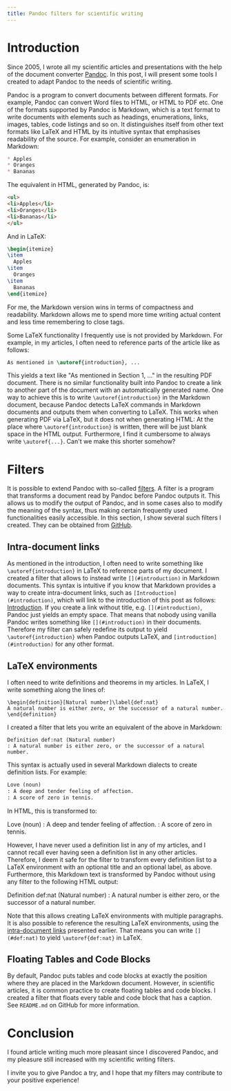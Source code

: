 ```yaml
---
title: Pandoc filters for scientific writing
---
```


# Introduction

Since 2005, I wrote all my scientific articles and presentations
with the help of the document converter [Pandoc].
In this post, I will present some tools I created
to adapt Pandoc to the needs of scientific writing.

Pandoc is a program to convert documents between different formats.
For example, Pandoc can convert Word files to HTML, or HTML to PDF etc.
One of the formats supported by Pandoc is Markdown, which is
a text format to write documents with elements such as
headings, enumerations, links, images, tables, code listings and so on.
It distinguishes itself from other text formats like LaTeX and HTML
by its intuitive syntax that emphasises readability of the source.
For example, consider an enumeration in Markdown:

~~~ markdown
* Apples 
* Oranges
* Bananas
~~~

The equivalent in HTML, generated by Pandoc, is:

~~~ html
<ul>
<li>Apples</li>
<li>Oranges</li>
<li>Bananas</li>
</ul>
~~~

And in LaTeX:

~~~ latex
\begin{itemize}
\item
  Apples
\item
  Oranges
\item
  Bananas
\end{itemize}
~~~

For me, the Markdown version wins in terms of compactness and readability.
Markdown allows me to spend
more time writing actual content and
less time remembering to close tags.

Some LaTeX functionality I frequently use is not provided by Markdown.
For example, in my articles, I often need to reference parts of the article
like as follows:

~~~ latex
As mentioned in \autoref{introduction}, ...
~~~

This yields a text like "As mentioned in Section 1, ..."
in the resulting PDF document.
There is no similar functionality built into Pandoc to create
a link to another part of the document with an automatically generated name.
One way to achieve this is to write
`\autoref{introduction}` in the Markdown document,
because Pandoc detects LaTeX commands in Markdown documents
and outputs them when converting to LaTeX.
This works when generating PDF via LaTeX,
but it does not when generating HTML:
At the place where `\autoref{introduction}` is written,
there will be just blank space in the HTML output.
Furthermore, I find it cumbersome to always write `\autoref{...}`.
Can't we make this shorter somehow?


# Filters

It is possible to extend Pandoc with so-called [filters].
A filter is a program that
transforms a document read by Pandoc before Pandoc outputs it.
This allows us to modify the output of Pandoc, and in some cases also to
modify the meaning of the syntax, thus making certain frequently used
functionalities easily accessible.
In this section, I show several such filters I created.
They can be obtained from [GitHub].

## Intra-document links

As mentioned in the introduction, I often need to write something like
`\autoref{introduction}` in LaTeX to reference parts of my document.
I created a filter that allows to instead write
`[](#introduction)` in Markdown documents.
This syntax is intuitive if you know that
Markdown provides a way to create intra-document links,
such as `[Introduction](#introduction)`,
which will link to the introduction of this post as follows:
[Introduction](#introduction).
If you create a link without title, e.g. `[](#introduction)`,
Pandoc just yields an empty space.
That means that nobody using vanilla Pandoc
writes something like `[](#introduction)` in their documents.
Therefore my filter can safely redefine its output to yield
`\autoref{introduction}` when Pandoc outputs LaTeX, and
`[introduction](#introduction)` for any other format.

## LaTeX environments

I often need to write definitions and theorems in my articles.
In LaTeX, I write something along the lines of:

~~~
\begin{definition}[Natural number]\label{def:nat}
A natural number is either zero, or the successor of a natural number.
\end{definition}
~~~

I created a filter that lets you write an equivalent of the above in Markdown:

~~~
Definition def:nat (Natural number)
: A natural number is either zero, or the successor of a natural number.
~~~

This syntax is actually used in several Markdown dialects
to create definition lists.
For example:

~~~ markdown
Love (noun)
: A deep and tender feeling of affection.
: A score of zero in tennis.
~~~

In HTML, this is transformed to:

Love (noun)
: A deep and tender feeling of affection.
: A score of zero in tennis.

However, I have never used a definition list in any of my articles,
and I cannot recall ever having seen a definition list in any other articles.
Therefore, I deem it safe for the filter to transform every definition list to
a LaTeX environment with an optional title and an optional label, as above.
Furthermore, this Markdown text is transformed by Pandoc without using any filter
to the following HTML output:

Definition def:nat (Natural number)
: A natural number is either zero, or the successor of a natural number.

Note that this allows creating LaTeX environments with multiple paragraphs.
It is also possible to reference the resulting LaTeX environments,
using the [intra-document links](#intra-document-links) presented earlier.
That means you can write `[](#def:nat)` to yield `\autoref{def:nat}` in LaTeX.

## Floating Tables and Code Blocks

By default, Pandoc puts tables and code blocks at exactly
the position where they are placed in the Markdown document.
However, in scientific articles, it is common practice to
create floating tables and code blocks.
I created a filter that floats every table and code block that has a caption.
See `README.md` on GitHub for more information.


# Conclusion

I found article writing much more pleasant since I discovered Pandoc,
and my pleasure still increased with my scientific writing filters.

I invite you to give Pandoc a try, and
I hope that my filters may contribute to your positive experience!


[Pandoc]: http://pandoc.org/
[filters]: http://pandoc.org/filters.html
[GitHub]: https://github.com/01mf02/pandocfilters
